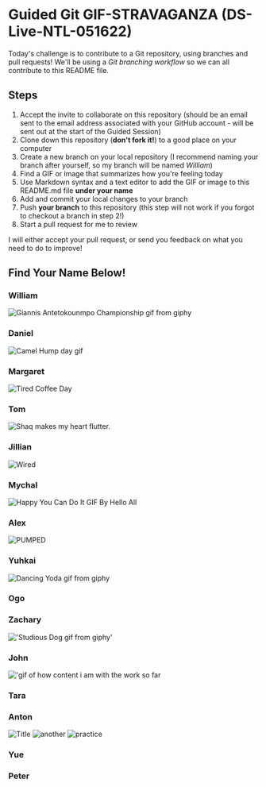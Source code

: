 # Guided Git GIF-STRAVAGANZA (DS-Live-NTL-051622)

Today's challenge is to contribute to a Git repository, using branches and pull requests! We'll be using a *Git branching workflow* so we can all contribute to this README file.

## Steps

1. Accept the invite to collaborate on this repository (should be an email sent to the email address associated with your GitHub account - will be sent out at the start of the Guided Session)
2. Clone down this repository (**don't fork it!**) to a good place on your computer
3. Create a new branch on your local repository (I recommend naming your branch after yourself, so my branch will be named _William_)
4. Find a GIF or image that summarizes how you're feeling today
5. Use Markdown syntax and a text editor to add the GIF or image to this README.md file **under your name**
6. Add and commit your local changes to your branch
7. Push **your branch** to this repository (this step will not work if you forgot to checkout a branch in step 2!)
8. Start a pull request for me to review

I will either accept your pull request, or send you feedback on what you need to do to improve!

## Find Your Name Below!

### William
![Giannis Antetokounmpo Championship gif from giphy](https://media.giphy.com/media/T2uMU496rQ0SaWQh63/giphy-downsized.gif)
### Daniel
![Camel Hump day gif](https://media.giphy.com/media/BVSMbtX5ZRGqwnCQnX/giphy.gif)

### Margaret
![Tired Coffee Day](https://giphy.com/gifs/garfield-cat-coffee-pzryvxGeykOxeC0fWb)
### Tom

![Shaq makes my heart flutter.](https://www.nba.com/kings/sites/kings/files/29-shaq-bird-hands-shaq-gifs.gif)

### Jillian
![Wired](https://media.giphy.com/media/3ohhwrJc3xZmZz4uBy/giphy.gif)

### Mychal
![Happy You Can Do It GIF By Hello All](https://media.giphy.com/media/uLgd9dOYWpnu5WkShY/giphy.gif)
### Alex
![PUMPED](https://media.giphy.com/media/9fum7ZNMeZIaI/giphy.gif)
### Yuhkai

![Dancing Yoda gif from giphy](https://media.giphy.com/media/6fScAIQR0P0xW/giphy.gif)

### Ogo

### Zachary
!['Studious 
Dog gif from 
giphy'](https://media.giphy.com/media/3LrK7Q7UhF5MnhZ5ja/giphy.gif)
### John
!['gif of how content i am with the work so far](https://c.tenor.com/aNeM2zaonAsAAAAd/im-just-happy-content.gif)
### Tara

### Anton
![Title](https://media.giphy.com/media/8jLWtuTzN2DoQ/giphy.gif)
![another](https://media.giphy.com/media/3o7aTHene1fIqATgRy/giphy.gif)
![practice](https://media.giphy.com/media/l0MYySavTeer1yoiA/giphy.gif)
### Yue

### Peter
